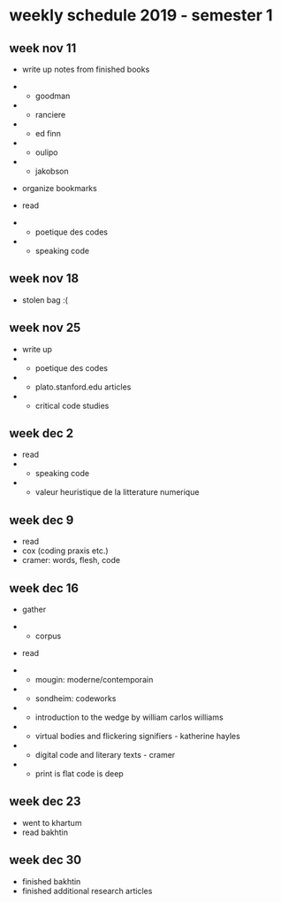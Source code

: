 # weekly schedule 2019 - semester 1

## week nov 11
- write up notes from finished books
- - goodman
- - ranciere
- - ed finn
- - oulipo
- - jakobson

- organize bookmarks

- read
- - poetique des codes
- - speaking code

## week nov 18

- stolen bag :(

## week nov 25

- write up
- - poetique des codes
- - plato.stanford.edu articles
- - critical code studies

## week dec 2

- read
- - speaking code
- - valeur heuristique de la litterature numerique

## week dec 9

- read
- cox (coding praxis etc.)
- cramer: words, flesh, code

## week dec 16

- gather
- - corpus

- read
- - mougin: moderne/contemporain
- - sondheim: codeworks
- - introduction to the wedge by william carlos williams
- - virtual bodies and flickering signifiers - katherine hayles
- - digital code and literary texts - cramer
- - print is flat code is deep

## week dec 23

- went to khartum
- read bakhtin

## week dec 30

- finished bakhtin
- finished additional research articles

